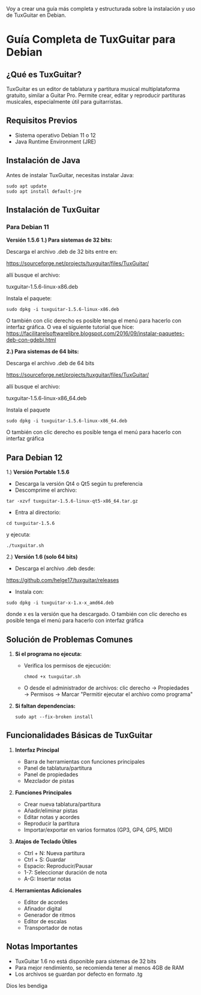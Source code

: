 Voy a crear una guía más completa y estructurada sobre la instalación y uso de TuxGuitar en Debian.

# Guía Completa de TuxGuitar para Debian

## ¿Qué es TuxGuitar?
TuxGuitar es un editor de tablatura y partitura musical multiplataforma gratuito, similar a Guitar Pro. Permite crear, editar y reproducir partituras musicales, especialmente útil para guitarristas.

## Requisitos Previos
- Sistema operativo Debian 11 o 12
- Java Runtime Environment (JRE)

## Instalación de Java
Antes de instalar TuxGuitar, necesitas instalar Java:

```
sudo apt update
sudo apt install default-jre
```

## Instalación de TuxGuitar

### Para Debian 11

**Versión 1.5.6**
**1.) Para sistemas de 32 bits:**

Descarga el archivo .deb de 32 bits
entre en:

https://sourceforge.net/projects/tuxguitar/files/TuxGuitar/

allí busque el archivo:

tuxguitar-1.5.6-linux-x86.deb

Instala el paquete:

```
sudo dpkg -i tuxguitar-1.5.6-linux-x86.deb
```

O también con clic derecho es posible tenga el menú para hacerlo con interfaz gráfica. O vea el siguiente tutorial que hice: https://facilitarelsoftwarelibre.blogspot.com/2016/09/instalar-paquetes-deb-con-gdebi.html

**2.) Para sistemas de 64 bits:**

Descarga el archivo .deb de 64 bits

https://sourceforge.net/projects/tuxguitar/files/TuxGuitar/

allí busque el archivo:

tuxguitar-1.5.6-linux-x86_64.deb

Instala el paquete

```
sudo dpkg -i tuxguitar-1.5.6-linux-x86_64.deb
```

O también con clic derecho es posible tenga el menú para hacerlo con interfaz gráfica

## Para Debian 12

1.) **Versión Portable 1.5.6**

- Descarga la versión Qt4 o Qt5 según tu preferencia
- Descomprime el archivo:

```
tar -xzvf tuxguitar-1.5.6-linux-qt5-x86_64.tar.gz
```

- Entra al directorio:

```
cd tuxguitar-1.5.6
```

y ejecuta:

```
./tuxguitar.sh
```

2.) **Versión 1.6 (solo 64 bits)**
- Descarga el archivo .deb desde:

https://github.com/helge17/tuxguitar/releases

- Instala con:

```
sudo dpkg -i tuxguitar-x-1.x-x_amd64.deb
```

donde x es la versión que ha descargado. O también con clic derecho es posible tenga el menú para hacerlo con interfaz gráfica

## Solución de Problemas Comunes

1. **Si el programa no ejecuta:**
   - Verifica los permisos de ejecución:
     ```
     chmod +x tuxguitar.sh
     ```
   - O desde el administrador de archivos: clic derecho → Propiedades → Permisos → Marcar "Permitir ejecutar el archivo como programa"

2. **Si faltan dependencias:**
   ```
   sudo apt --fix-broken install
   ```

## Funcionalidades Básicas de TuxGuitar

1. **Interfaz Principal**
   - Barra de herramientas con funciones principales
   - Panel de tablatura/partitura
   - Panel de propiedades
   - Mezclador de pistas

2. **Funciones Principales**
   - Crear nueva tablatura/partitura
   - Añadir/eliminar pistas
   - Editar notas y acordes
   - Reproducir la partitura
   - Importar/exportar en varios formatos (GP3, GP4, GP5, MIDI)

3. **Atajos de Teclado Útiles**
   - Ctrl + N: Nueva partitura
   - Ctrl + S: Guardar
   - Espacio: Reproducir/Pausar
   - 1-7: Seleccionar duración de nota
   - A-G: Insertar notas

4. **Herramientas Adicionales**
   - Editor de acordes
   - Afinador digital
   - Generador de ritmos
   - Editor de escalas
   - Transportador de notas

## Notas Importantes
- TuxGuitar 1.6 no está disponible para sistemas de 32 bits
- Para mejor rendimiento, se recomienda tener al menos 4GB de RAM
- Los archivos se guardan por defecto en formato .tg

Dios les bendiga
